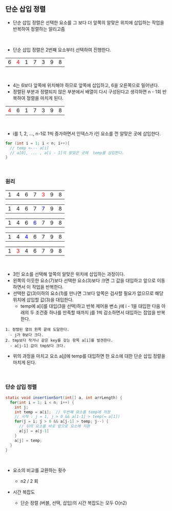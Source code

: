 ## 단순 삽입 정렬

- 단순 삽입 정렬은 선택한 요소를 그 보다 더 앞쪽의 알맞은 위치에 삽입하는 작업을 반복하여 정렬하는 알리고즘

<br>

- 단순 삽입 정렬은 2번째 요소부터 선택하여 진행한다.

|     |                                       |     |     |     |     |     |
| --- | ------------------------------------- | --- | --- | --- | --- | --- |
| 6   | <storng style='color:red;'>4</strong> | 1   | 7   | 3   | 9   | 8   |

<br>

- 4는 6보다 앞쪽에 위치해야 하므로 앞쪽에 삽입하고, 6을 오른쪽으로 밀어낸다.
- 정렬된 부분과 정렬되지 않은 부분에서 배열이 다시 구성된다고 생각하면 n - 1회 반복하여 정렬을 마치게 된다.

|                                       |     |     |     |     |     |     |
| ------------------------------------- | --- | --- | --- | --- | --- | --- |
| <storng style='color:red;'>4</strong> | 6   | 1   | 7   | 3   | 9   | 8   |

<br>

- i를 1, 2, ..., n-1로 1씩 증가하면서 인덱스가 i인 요소를 껀 알맞은 곳에 삽입한다.

```java
for (int i = 1; i < n; i++){
  // temp <--- a[i]
  // a[0], ... , a[i - 1]의 알맞은 곳에  temp를 삽입한다.
}
```

<br>

### 원리

|     |     |     |     |                                       |     |     |
| --- | --- | --- | --- | ------------------------------------- | --- | --- |
| 1   | 4   | 6   | 7   | <storng style='color:red;'>3</strong> | 9   | 8   |

|     |     |     |     |                                        |     |     |
| --- | --- | --- | --- | -------------------------------------- | --- | --- |
| 1   | 4   | 6   | 7   | <storng style='color:blue;'>7</strong> | 9   | 8   |

|     |     |     |                                        |     |     |     |
| --- | --- | --- | -------------------------------------- | --- | --- | --- |
| 1   | 4   | 6   | <storng style='color:blue;'>6</strong> | 7   | 9   | 8   |

|     |     |                                        |     |     |     |     |
| --- | --- | -------------------------------------- | --- | --- | --- | --- |
| 1   | 4   | <storng style='color:blue;'>4</strong> | 6   | 7   | 9   | 8   |

|     |                                       |     |     |     |     |     |
| --- | ------------------------------------- | --- | --- | --- | --- | --- |
| 1   | <storng style='color:red;'>3</strong> | 4   | 6   | 7   | 9   | 8   |

<br>

- 3인 요소를 선택해 앞쪽의 알맞은 위치에 삽입하는 과정이다.
- 왼쪽의 이웃한 요소(7)보다 선택한 요소(3)보다 크면 그 값을 대입하고 앞으로 이동하면서 이 작업을 반복한다.
- 선택한 값(3)이하의 요소(1)를 만나면 그보다 앞쪽은 검사할 필요가 없으므로 해당 위치에 삽입할 값(3)을 대입한다.
  - temp에 a[i]를 대입(3을 선택)하고 반복 제어용 변소 j에 i - 1을 대입한 다음 아래의 두 조건중 하나를 만족할 때까지 j를 1씩 감소하면서 대입하는 잡업을 반복한다.

```
1. 정렬된 열의 왼쪽 끝에 도달한다.
  - j가 0보다 크다.
2. tmp보다 작거나 같은 key를 갖는 항목 a[i]를 발견한다.
  - a[j-1] 값이 tmp보다 크다.
```

- 위의 과정을 마치고 요소 a[j]에 temp를 대입하면 한 요소에 대한 단순 삽입 정렬을 마치게 된다.

<br>

### 단순 삽입 정렬

```java
static void insertionSort(int[] a, int arrLength) {
  for(int i = 1; i < n; i++) {
    int j;
    int temp = a[i];  // 두번째 요소를 temp에 저장
    // 시작 : j = 1, j > 0 && a[1-1] > temp(= a[1])
    for(j = i; j > 0 && a[j-1] > temp; j--) {
      // 뒤의 요소를 바로 앞으로 요소에 치환
      a[j] = a[j-1]
    }
    a[j] = temp;
  }
}
```

<br>

- 요소의 비교를 교환하는 횟수

  - n2 / 2 회

- 시간 복잡도
  - 단순 정렬 (버블, 선택, 삽입)의 시간 복잡도는 모두 O(n2)
